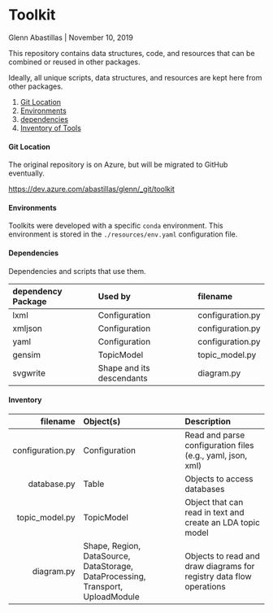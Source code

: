 # Toolkit
Glenn Abastillas | November 10, 2019

This repository contains data structures, code, and resources that can be combined or reused in other packages.

Ideally, all unique scripts, data structures, and resources are kept here from other packages.

  1. [Git Location](#git_location)
  1. [Environments](#environments)
  1. [dependencies](#dependencies)
  1. [Inventory of Tools](#inventory)

#### Git Location <a id='git_location'></a>

The original repository is on Azure, but will be migrated to GitHub eventually.

https://dev.azure.com/abastillas/glenn/_git/toolkit

#### Environments <a id='environments'></a>

Toolkits were developed with a specific `conda` environment. This environment is stored in the `./resources/env.yaml` configuration file.

#### Dependencies <a id='dependencies'></a>

Dependencies and scripts that use them.

dependency Package | Used by | filename
:-- | :-- | :--
lxml | Configuration | configuration.py
xmljson | Configuration | configuration.py
yaml | Configuration | configuration.py
gensim | TopicModel | topic_model.py
svgwrite | Shape and its descendants | diagram.py

#### Inventory <a id='inventory'></a>

filename | Object(s) | Description
--: | :-- | :--
configuration.py | Configuration | Read and parse configuration files (e.g., yaml, json, xml)
database.py | Table | Objects to access databases
topic_model.py | TopicModel | Object that can read in text and create an LDA topic model
diagram.py | Shape, Region, DataSource, DataStorage, DataProcessing, Transport, UploadModule | Objects to read and draw diagrams for registry data flow operations
